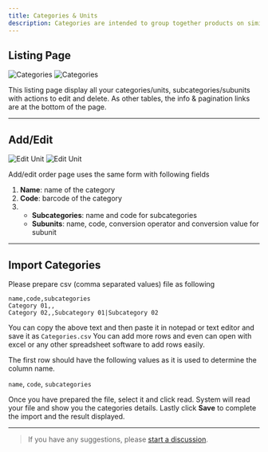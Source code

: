 ```yaml
---
title: Categories & Units
description: Categories are intended to group together products on similar subjects while a unit of measurement is a definite magnitude of a quantity, defined and adopted by convention that is used as a standard for measurement of the same kind of quantity.
---
```


## Listing Page

![Categories](/images/light/categories.png 'Categories')
![Categories](/images/dark/categories.png 'Categories')

This listing page display all your categories/units, subcategories/subunits with actions to edit and delete. As other tables, the info & pagination links are at the bottom of the page.

---

## Add/Edit

![Edit Unit](/images/light/edit-unit.png 'Edit Unit')
![Edit Unit](/images/dark/edit-unit.png 'Edit Unit')

Add/edit order page uses the same form with following fields

1. **Name**: name of the category
2. **Code**: barcode of the category
3. - **Subcategories**: name and code for subcategories
   - **Subunits**: name, code, conversion operator and conversion value for subunit

---

## Import Categories

Please prepare csv (comma separated values) file as following

```csv
name,code,subcategories
Category 01,,
Category 02,,Subcategory 01|Subcategory 02
```

You can copy the above text and then paste it in notepad or text editor and save it as `Categories.csv` You can add more rows and even can open with excel or any other spreadsheet software to add rows easily.

The first row should have the following values as it is used to determine the column name.

`name`, `code`, `subcategories`

Once you have prepared the file, select it and click read. System will read your file and show you the categories details. Lastly click **Save** to complete the import and the result displayed.

---

> If you have any suggestions, please [start a discussion](https://github.com/SmartPOS-co/docs/discussions/new?category=ideas).
